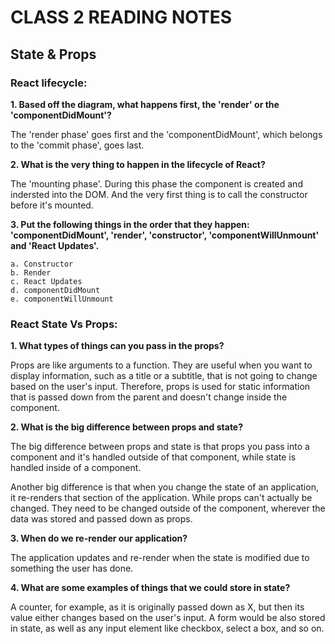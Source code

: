 # CLASS 2 READING NOTES

## State & Props


### React lifecycle:


**1. Based off the diagram, what happens first, the 'render' or the 'componentDidMount'?**

The 'render phase' goes first and the 'componentDidMount', which belongs to the 'commit phase', goes last.


**2. What is the very thing to happen in the lifecycle of React?**

The 'mounting phase'. During this phase the component is created and indersted into the DOM. And the very first thing is to call the constructor before it's mounted.


**3. Put the following things in the order that they happen: 'componentDidMount', 'render', 'constructor', 'componentWillUnmount' and 'React Updates'.**

    a. Constructor
    b. Render
    c. React Updates
    d. componentDidMount
    e. componentWillUnmount



### React State Vs Props:


**1. What types of things can you pass in the props?**

Props are like arguments to a function. They are useful when you want to display information, such as a title or a subtitle, that is not going to change based on the user's input. Therefore, props is used for static information that is passed down from the parent and doesn't change inside the component.


**2. What is the big difference between props and state?**

The big difference between props and state is that props you pass into a component and it's handled outside of that component, while state is handled inside of a component. 

Another big difference is that when you change the state of an application, it re-renders that section of the application. While props can't actually be changed. They need to be changed outside of the component, wherever the data was stored and passed down as props.


**3. When do we re-render our application?**

The application updates and re-render when the state is modified due to something the user has done.


**4. What are some examples of things that we could store in state?**

A counter, for example, as it is originally passed down as X, but then its value either changes based on the user's input. A form would be also stored in state, as well as any input element like checkbox, select a box, and so on.
